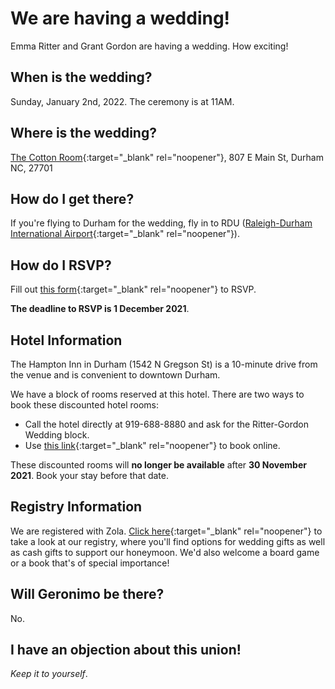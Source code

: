 # We are having a wedding!
Emma Ritter and Grant Gordon are having a wedding. How exciting!

## When is the wedding?
Sunday, January 2nd, 2022. The ceremony is at 11AM.

## Where is the wedding?
[The Cotton Room](https://tchospitalitygroup.com/our-companies/the-cotton-room/){:target="_blank" rel="noopener"}, 807 E Main St, Durham NC, 27701

## How do I get there?
If you're flying to Durham for the wedding, fly in to RDU ([Raleigh-Durham International Airport](https://www.rdu.com/){:target="_blank" rel="noopener"}).

## How do I RSVP?
Fill out [this form](https://docs.google.com/forms/d/e/1FAIpQLSd_93D2n28ttJ7eVe08OMRarMYEwobt1IA1-ItAMmeOy-0lTw/viewform?usp=sf_link){:target="_blank" rel="noopener"} to RSVP. 

**The deadline to RSVP is 1 December 2021**. 

## Hotel Information
The Hampton Inn in Durham (1542 N Gregson St) is a 10-minute drive from the venue and is convenient to downtown Durham. 

We have a block of rooms reserved at this hotel. There are two ways to book these discounted hotel rooms:
 * Call the hotel directly at 919-688-8880 and ask for the Ritter-Gordon Wedding block.
 * Use [this link](https://www.hilton.com/en/book/reservation/deeplink/?ctyhocn=RDUNOHX&groupCode=CHHRGW&arrivaldate=2021-12-31&departuredate=2022-01-03&cid=OM,WW,HILTONLINK,EN,DirectLink&fromId=HILTONLINKDIRECT){:target="_blank" rel="noopener"} to book online. 

These discounted rooms will **no longer be available** after **30 November 2021**. Book your stay before that date. 

## Registry Information 
We are registered with Zola. [Click here](https://www.zola.com/registry/ritter-gordon-love){:target="_blank" rel="noopener"} to take a look at our registry, where you'll find options for wedding gifts as well as cash gifts to support our honeymoon. We'd also welcome a board game or a book that's of special importance! 

## Will Geronimo be there? 
No. 

## I have an objection about this union!
*Keep it to yourself*.
